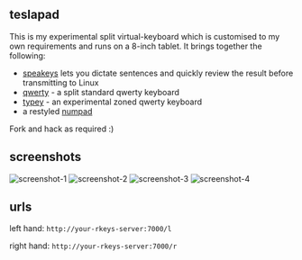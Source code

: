 ## teslapad

This is my experimental split virtual-keyboard which is customised to my own
requirements and runs on a 8-inch tablet. It brings together the following:

  - [speakeys](../speakeys) lets you dictate sentences and quickly review the result
    before transmitting to Linux
  - [qwerty](../qwerty) - a split standard qwerty keyboard
  - [typey](../keyboard/typey) - an experimental zoned qwerty keyboard
  - a restyled [numpad](../numpad)

Fork and hack as required :)

## screenshots

![screenshot-1](http://dizzib.github.io/rkeys/teslapad/1.png)
![screenshot-2](http://dizzib.github.io/rkeys/teslapad/2.png)
![screenshot-3](http://dizzib.github.io/rkeys/teslapad/3.png)
![screenshot-4](http://dizzib.github.io/rkeys/teslapad/4.png)

## urls

left hand: `http://your-rkeys-server:7000/l`

right hand: `http://your-rkeys-server:7000/r`
